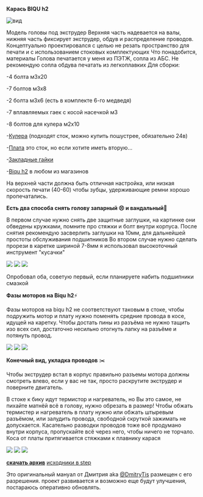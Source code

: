 **Карась BIQU h2**

 ![вид](front.jpg)

Модель головы под экструдер
Верхняя часть надевается на валы, нижняя часть фиксирует экструдер, обдув и распределение проводов.
Концептуально проектировался с целью не резать пространство для печати и с использованием стоковых комплектующих
Что понадобится, материалы
Голова печатается у меня из ПЭТЖ, сопла из АБС. Не рекомендую сопла обдува печатать из легкоплавких
Для сборки:

-4 болта м3х20

-7 болтов м3х8

-2 болта м3х6 (есть в комплекте 6-го медведя)

-7 вплавляемых гаек с косой насечкой м3 

-8 болтов для кулера м2х10

-[Кулера](https://alii.pub/6iebxh) (подходят сток, можно купить пошустрее, обязательно 24в)


-[Плата](https://alii.pub/6iec00) это сток, но если хотите иметь вторую...


-[Закладные гайки](https://alii.pub/6iec1k)

-[Biqu h2](https://alii.pub/6iec2j) в любом из магазинов

На верхней части должна быть отличная настройка, или низкая скорость печати (40-60) чтобы зубцы, удерживающие ремни хорошо пропечатались.

**Есть два способа снять голову
запарный 😣 и вандальный🤯**

В первом случае нужно снять две защитные заглушки, на картинке они обведены кружками, помните про стяжки и болт внутри корпуса. После снятия рекомендую засверлить заглушки на 10мм, для дальнейшей простоты обслуживания подшипников
Во втором случае нужно сделать прорези в каретке шириной 7-8мм я использовал высокоточный инструмент "кусачки"

![](1.jpg)
![](2.jpg)
![](3.jpg)

Опробовал оба, советую первый, если планируете набить подшипники смазкой

**Фазы моторов на Biqu h2**⚡️

Фазы моторов на biqu h2 не соответствуют таковым в стоке, чтобы подружить мотор и плату нужно поменять средние провода в косе, идущей на каретку.
Чтобы достать пины из разъёма не нужно тащить изо всех сил,  достаточно несильно отогнуть лапку на разъёме и потянуть провод.

![](cheme.jpg)
![](cheme2.jpg)
![](cheme3.jpg)

**Конечный вид, укладка проводов** ✂️

Чтобы экструдер встал в корпус правильно разъемы мотора должны смотреть влево, если у вас не так, просто раскрутите экструдер  и поверните двигатель.

В стоке к бику идут термистор и нагреватель, но Вы это самое, не пихайте матнёй всё в голову, нужно обрезать в размер!
Чтобы обжать термистер и нагреватель в плату нужно или обжать штыревым разъёмом, или залудить провода, свободной скруткой зажимать не допускается.
Касательно разводки проводов тоже всё продумано внутри корпуса, пропускайте всё через него, чтобы ничего не торчало.
Коса от платы притягивается стяжками к плавнику карася

![](itog1.jpg)
![](itog2.jpg)
![](itog3.jpg)


[**скачать архив**](karas.zip)           [исходники в step](Karas_stp.7z)

Это оригинальный мануал от Дмитрия aka [@DmitryTis](https://t.me/DmitryTis) размещен с его разрешения. 
проект развивается и возможно еще будут улучшения, постараюсь оперативно обновлять.